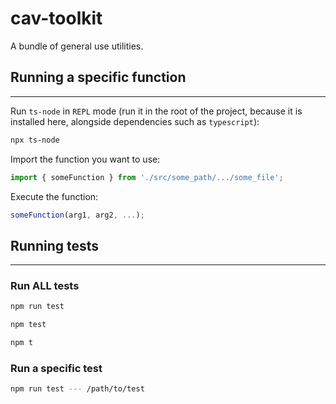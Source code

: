 # cav-toolkit

A bundle of general use utilities.

## Running a specific function

---

Run `ts-node` in `REPL` mode (run it in the root of the project, because it is installed here, alongside dependencies such as `typescript`):

```bash
npx ts-node
```

Import the function you want to use:

```TypeScript
import { someFunction } from './src/some_path/.../some_file';
```

Execute the function:

```TypeScript
someFunction(arg1, arg2, ...);
```

## Running tests

---

### Run ALL tests

```bash
npm run test

npm test

npm t
```

### Run a specific test

```bash
npm run test --- /path/to/test
```
